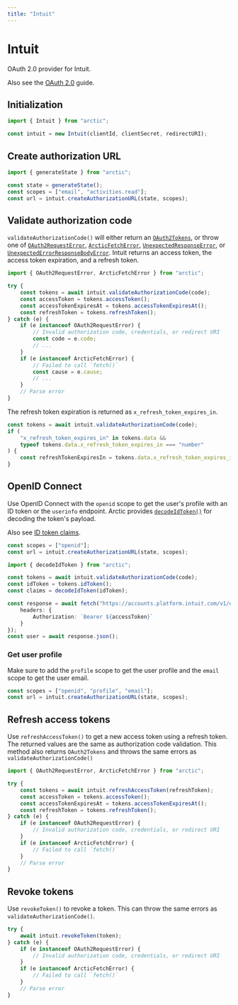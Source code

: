 ```yaml
---
title: "Intuit"
---
```


# Intuit

OAuth 2.0 provider for Intuit.

Also see the [OAuth 2.0](/guides/oauth2) guide.

## Initialization

```ts
import { Intuit } from "arctic";

const intuit = new Intuit(clientId, clientSecret, redirectURI);
```

## Create authorization URL

```ts
import { generateState } from "arctic";

const state = generateState();
const scopes = ["email", "activities.read"];
const url = intuit.createAuthorizationURL(state, scopes);
```

## Validate authorization code

`validateAuthorizationCode()` will either return an [`OAuth2Tokens`](/reference/main/OAuth2Tokens), or throw one of [`OAuth2RequestError`](/reference/main/OAuth2RequestError), [`ArcticFetchError`](/reference/main/ArcticFetchError), [`UnexpectedResponseError`](/reference/main/UnexpectedResponseError), or [`UnexpectedErrorResponseBodyError`](/reference/main/UnexpectedErrorResponseBodyError). Intuit returns an access token, the access token expiration, and a refresh token.

```ts
import { OAuth2RequestError, ArcticFetchError } from "arctic";

try {
	const tokens = await intuit.validateAuthorizationCode(code);
	const accessToken = tokens.accessToken();
	const accessTokenExpiresAt = tokens.accessTokenExpiresAt();
	const refreshToken = tokens.refreshToken();
} catch (e) {
	if (e instanceof OAuth2RequestError) {
		// Invalid authorization code, credentials, or redirect URI
		const code = e.code;
		// ...
	}
	if (e instanceof ArcticFetchError) {
		// Failed to call `fetch()`
		const cause = e.cause;
		// ...
	}
	// Parse error
}
```

The refresh token expiration is returned as `x_refresh_token_expires_in`.

```ts
const tokens = await intuit.validateAuthorizationCode(code);
if (
	"x_refresh_token_expires_in" in tokens.data &&
	typeof tokens.data.x_refresh_token_expires_in === "number"
) {
	const refreshTokenExpiresIn = tokens.data.x_refresh_token_expires_in;
}
```

## OpenID Connect

Use OpenID Connect with the `openid` scope to get the user's profile with an ID token or the `userinfo` endpoint. Arctic provides [`decodeIdToken()`](/reference/main/decodeIdToken) for decoding the token's payload.

Also see [ID token claims](https://developer.intuit.com/app/developer/qbo/docs/develop/authentication-and-authorization/openid-connect#obtaining-user-profile-information).

```ts
const scopes = ["openid"];
const url = intuit.createAuthorizationURL(state, scopes);
```

```ts
import { decodeIdToken } from "arctic";

const tokens = await intuit.validateAuthorizationCode(code);
const idToken = tokens.idToken();
const claims = decodeIdToken(idToken);
```

```ts
const response = await fetch("https://accounts.platform.intuit.com/v1/openid_connect/userinfo", {
	headers: {
		Authorization: `Bearer ${accessToken}`
	}
});
const user = await response.json();
```

### Get user profile

Make sure to add the `profile` scope to get the user profile and the `email` scope to get the user email.

```ts
const scopes = ["openid", "profile", "email"];
const url = intuit.createAuthorizationURL(state, scopes);
```

## Refresh access tokens

Use `refreshAccessToken()` to get a new access token using a refresh token. The returned values are the same as authorization code validation. This method also returns `OAuth2Tokens` and throws the same errors as `validateAuthorizationCode()`

```ts
import { OAuth2RequestError, ArcticFetchError } from "arctic";

try {
	const tokens = await intuit.refreshAccessToken(refreshToken);
	const accessToken = tokens.accessToken();
	const accessTokenExpiresAt = tokens.accessTokenExpiresAt();
	const refreshToken = tokens.refreshToken();
} catch (e) {
	if (e instanceof OAuth2RequestError) {
		// Invalid authorization code, credentials, or redirect URI
	}
	if (e instanceof ArcticFetchError) {
		// Failed to call `fetch()`
	}
	// Parse error
}
```

## Revoke tokens

Use `revokeToken()` to revoke a token. This can throw the same errors as `validateAuthorizationCode()`.

```ts
try {
	await intuit.revokeToken(token);
} catch (e) {
	if (e instanceof OAuth2RequestError) {
		// Invalid authorization code, credentials, or redirect URI
	}
	if (e instanceof ArcticFetchError) {
		// Failed to call `fetch()`
	}
	// Parse error
}
```
